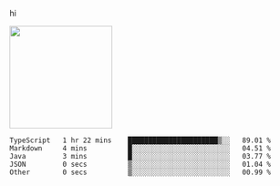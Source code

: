 hi

<img height="180em" src="https://github-readme-stats.vercel.app/api?username=AProductiveNerd&show_icons=true&hide_border=true&&count_private=true&include_all_commits=true" />

<!--START_SECTION:waka-->

```text
TypeScript   1 hr 22 mins    ██████████████████████▒░░   89.01 %
Markdown     4 mins          █░░░░░░░░░░░░░░░░░░░░░░░░   04.51 %
Java         3 mins          █░░░░░░░░░░░░░░░░░░░░░░░░   03.77 %
JSON         0 secs          ▒░░░░░░░░░░░░░░░░░░░░░░░░   01.04 %
Other        0 secs          ▒░░░░░░░░░░░░░░░░░░░░░░░░   00.99 %
```

<!--END_SECTION:waka-->
